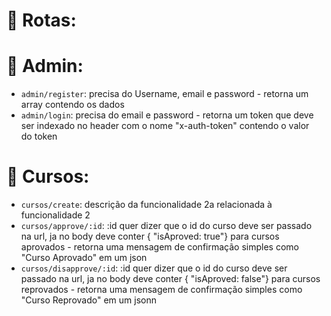 # :hammer: Rotas:

# :hammer: Admin:
- `admin/register`: precisa do Username, email e password - retorna um array contendo os dados
- `admin/login`: precisa do email e password - retorna um token que deve ser indexado no header com o nome "x-auth-token" contendo o valor do token

# :hammer: Cursos:
- `cursos/create`: descrição da funcionalidade 2a relacionada à funcionalidade 2
- `cursos/approve/:id`: :id quer dizer que o id do curso deve ser passado na url, ja no body deve conter {
    "isAproved: true"} para cursos aprovados - retorna uma mensagem de confirmação simples como "Curso Aprovado" em um json
- `cursos/disapprove/:id`: :id quer dizer que o id do curso deve ser passado na url, ja no body deve conter {
    "isAproved: false"} para cursos reprovados - retorna uma mensagem de confirmação simples como "Curso Reprovado" em um jsonn